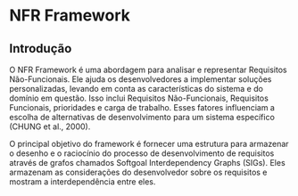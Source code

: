 # NFR Framework

## Introdução

O NFR Framework é uma abordagem para analisar e representar Requisitos Não-Funcionais. Ele ajuda os desenvolvedores a implementar soluções personalizadas, levando em conta as características do sistema e do domínio em questão. Isso inclui Requisitos Não-Funcionais, Requisitos Funcionais, prioridades e carga de trabalho. Esses fatores influenciam a escolha de alternativas de desenvolvimento para um sistema específico (CHUNG et al., 2000).

O principal objetivo do framework é fornecer uma estrutura para armazenar o desenho e o raciocínio do processo de desenvolvimento de requisitos através de grafos chamados Softgoal Interdependency Graphs (SIGs). Eles armazenam as considerações do desenvolvedor sobre os requisitos e mostram a interdependência entre eles.


